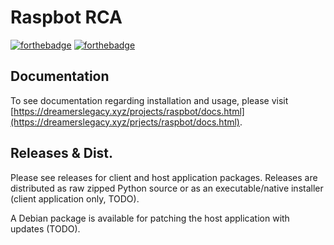 # Raspbot RCA  
[![forthebadge](https://forthebadge.com/images/badges/contains-technical-debt.svg)](https://forthebadge.com) [![forthebadge](https://forthebadge.com/images/badges/made-with-python.svg)](https://forthebadge.com)

## Documentation
To see documentation regarding installation and usage, please visit [https://dreamerslegacy.xyz/projects/raspbot/docs.html](https://dreamerslegacy.xyz/prjects/raspbot/docs.html).

## Releases & Dist.
Please see releases for client and host application packages. Releases are distributed as raw zipped Python source or as an executable/native installer (client application only, TODO).

A Debian package is available for patching the host application with updates (TODO).

